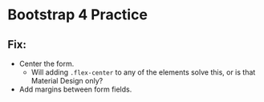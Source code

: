 # Bootstrap 4 Practice

## Fix:

- Center the form.
  - Will adding `.flex-center` to any of the elements solve this, or is that Material Design only?
- Add margins between form fields.